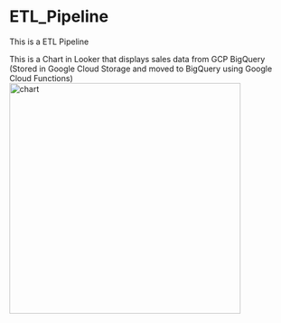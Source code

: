 # ETL_Pipeline
This is a ETL Pipeline

This is a Chart in Looker that displays sales data from GCP BigQuery (Stored in Google Cloud Storage and moved to BigQuery using Google Cloud Functions)
<img width="409" alt="chart" src="https://github.com/user-attachments/assets/9eae6563-4fca-4171-8759-a1fe0c1529f6">
